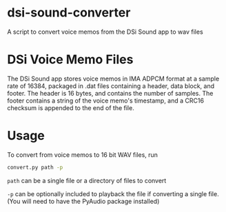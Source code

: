 # dsi-sound-converter
A script to convert voice memos from the DSi Sound app to wav files

# DSi Voice Memo Files
The DSi Sound app stores voice memos in IMA ADPCM format at a sample rate of 16384, packaged in .dat files containing a header, data block, and footer.
The header is 16 bytes, and contains the number of samples.
The footer contains a string of the voice memo's timestamp, and a CRC16 checksum is appended to the end of the file.

# Usage
To convert from voice memos to 16 bit WAV files, run
```sh
convert.py path -p
```
`path` can be a single file or a directory of files to convert

`-p` can be optionally included to playback the file if converting a single file. (You will need to have the PyAudio package installed)
